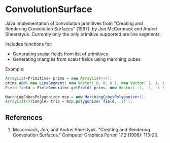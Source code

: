 # ConvolutionSurface
Java Implementation of convolution primitives from "Creating and Rendering Convolution Surfaces" (1997), 
by Jon McCormack and Andrei Sheerstyuk. Currently only the only primitive supported are line segments.

Includes functions for:
* Generating scalar fields from list of primitives
* Generating triangles from scalar fields using marching cubes

Example:
```java
ArrayList<Primitive> prims = new ArrayList<>();
prims.add( new LineSegment( new Vector( 0, 0, 0 ), new Vector( 1, 1, 1 ), 10f ) );
Field field = FieldGenerator.getField( prims, new Vector( -1, -1, -1 ), new Vector( 2, 2, 2 ), .02f );

MarchingCubesPolygonizer mcp = new MarchingCubesPolygonizer();
ArrayList<Triangle> tris = mcp.polygonize( field, .1f );
```

## References
1. Mccormack, Jon, and Andrei Sherstyuk. "Creating and Rendering Convolution Surfaces." Computer Graphics Forum 17.2 (1998): 113-20.
